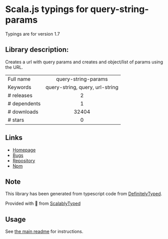 
# Scala.js typings for query-string-params

Typings are for version 1.7

## Library description:
Creates a url with query params and creates and object/list of params using the URL.

|                    |                 |
| ------------------ | :-------------: |
| Full name          | query-string-params |
| Keywords           | query-string, query, url-string |
| # releases         | 2 |
| # dependents       | 1 |
| # downloads        | 32404 |
| # stars            | 0 |

## Links
- [Homepage](https://github.com/bansalrachita/url-query-string#readme)
- [Bugs](https://github.com/bansalrachita/url-query-string/issues)
- [Repository](https://github.com/bansalrachita/url-query-string)
- [Npm](https://www.npmjs.com/package/query-string-params)
    


## Note
This library has been generated from typescript code from [DefinitelyTyped](https://definitelytyped.org).

Provided with :purple_heart: from [ScalablyTyped](https://github.com/oyvindberg/ScalablyTyped)

## Usage
See [the main readme](../../readme.md) for instructions.


